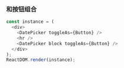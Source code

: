 ### 和按钮组合

<!--start-code-->

```js
const instance = (
  <div>
    <DatePicker toggleAs={Button} />
    <hr />
    <DatePicker block toggleAs={Button} />
  </div>
);
ReactDOM.render(instance);
```

<!--end-code-->
